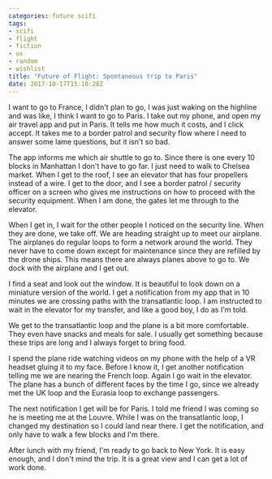 ```yaml
---
categories: future scifi
tags:
- scifi
- flight
- fiction
- ux
- random
- wishlist
title: "Future of Flight: Spontaneous trip to Paris"
date: 2017-10-17T15:10:28Z
---
```


I want to go to France, I didn't plan to go, I was just waking on the highline and was like, I think I want to go to Paris. I take out my phone, and open my air travel app and put in Paris. It tells me how much it costs, and I click accept. It takes me to a border patrol and security flow where I need to answer some lame questions, but it isn't so bad.

The app informs me which air shuttle to go to. Since there is one every 10 blocks in Manhattan I don't have to go far. I just need to walk to Chelsea market. When I get to the roof, I see an elevator that has four propellers instead of a wire. I get to the door, and I see a border patrol / security officer on a screen who gives me instructions on how to proceed with the security equipment. When I am done, the gates let me through to the elevator.

When I get in, I wait for the other people I noticed on the security line. When they are done, we take off. We are heading straight up to meet our airplane. The airplanes do regular loops to form a network around the world. They never have to come down except for maintenance since they are refilled by the drone ships. This means there are always planes above to go to. We dock with the airplane and I get out.

I find a seat and look out the window. It is beautiful to look down on a miniature version of the world. I get a notification from my app that in 10 minutes we are crossing paths with the transatlantic loop. I am instructed to wait in the elevator for my transfer, and like a good boy, I do as I'm told.

We get to the transatlantic loop and the plane is a bit more comfortable. They even have snacks and meals for sale. I usually get something because these trips are long and I always forget to bring food.

I spend the plane ride watching videos on my phone with the help of a VR headset gluing it to my face. Before I know it, I get another notification telling me we are nearing the French loop. Again I go wait in the elevator. The plane has a bunch of different faces by the time I go, since we already met the UK loop and the Eurasia loop to exchange passengers.

The next notification I get will be for Paris. I told me friend I was coming so he is meeting me at the Louvre. While I was on the transatlantic loop, I changed my destination so I could land near there. I get the notification, and only have to walk a few blocks and I'm there.

After lunch with my friend, I'm ready to go back to New York. It is easy enough, and I don't mind the trip. It is a great view and I can get a lot of work done.

